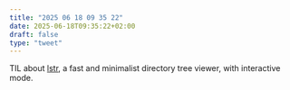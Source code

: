 ```yaml
---
title: "2025 06 18 09 35 22"
date: 2025-06-18T09:35:22+02:00
draft: false
type: "tweet"
---
```

TIL about [lstr](https://github.com/bgreenwell/lstr), a fast and minimalist directory tree viewer, with interactive mode.
